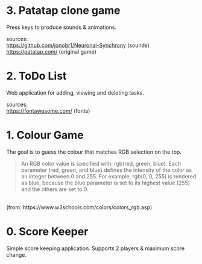 # 3. Patatap clone game

Press keys to produce sounds & animations. 

sources: <br />
    https://github.com/jonobr1/Neuronal-Synchrony (sounds)<br />
    https://patatap.com/                          (original game)

# 2. ToDo List

Web application for adding, viewing and deleting tasks.

sources:  
    https://fontawesome.com/                      (fonts)

# 1. Colour Game

The goal is to guess the colour that matches RGB selection on the top.

>An RGB color value is specified with: rgb(red, green, blue).
>Each parameter (red, green, and blue) defines the intensity of the color as an integer between 0 and 255.
>For example, rgb(0, 0, 255) is rendered as blue, because the blue parameter is set to its highest value (255) and the others are set to 0.
<br />
(from: https://www.w3schools.com/colors/colors_rgb.asp)

# 0. Score Keeper

Simple score keeping application. Supports 2 players & maximum score change.
